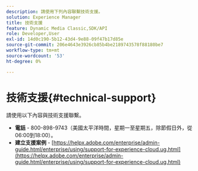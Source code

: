 ```yaml
---
description: 請使用下列內容聯繫技術支援。
solution: Experience Manager
title: 技術支援
feature: Dynamic Media Classic,SDK/API
role: Developer,User
exl-id: 14d0c190-5b12-43d4-9e88-09f47b17d85e
source-git-commit: 206e4643e3926cb85b4be2189743578f88180be7
workflow-type: tm+mt
source-wordcount: '53'
ht-degree: 0%

---
```


# 技術支援{#technical-support}

請使用以下內容與技術支援聯繫。

* **電話** - 800-898-9743（美國太平洋時間，星期一至星期五，除節假日外，從06:00到18:00）。
* **建立支援案例**  -  [https://helpx.adobe.com/enterprise/admin-guide.html/enterprise/using/support-for-experience-cloud.ug.html](https://helpx.adobe.com/enterprise/admin-guide.html/enterprise/using/support-for-experience-cloud.ug.html)
